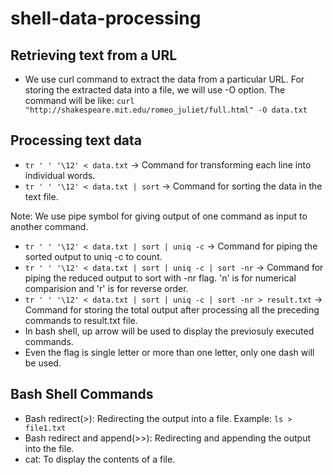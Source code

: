 # shell-data-processing

## Retrieving text from a URL
* We use curl command to extract the data from a particular URL. For storing the extracted data into a file, we will use -O option. The command will be like: ```curl "http://shakespeare.mit.edu/romeo_juliet/full.html" -O data.txt```

## Processing text data
* ```tr ' ' '\12' < data.txt``` -> Command for transforming each line into individual words.
* ```tr ' ' '\12' < data.txt | sort``` -> Command for sorting the data in the text file.

Note: We use pipe symbol for giving output of one command as input to another command.

* ```tr ' ' '\12' < data.txt | sort | uniq -c``` -> Command for piping the sorted output to uniq -c to count.
* ```tr ' ' '\12' < data.txt | sort | uniq -c | sort -nr``` -> Command for piping the reduced output to sort with -nr flag. 'n' is for numerical comparision and 'r' is for reverse order.
* ```tr ' ' '\12' < data.txt | sort | uniq -c | sort -nr > result.txt``` -> Command for storing the total output after processing all the preceding commands to result.txt file.
* In bash shell, up arrow will be used to display the previosuly executed commands.
* Even the flag is single letter or more than one letter, only one dash will be used.

## Bash Shell Commands
* Bash redirect(>): Redirecting the output into a file. Example: ```ls > file1.txt```
* Bash redirect and append(>>): Redirecting and appending the output into the file.
* cat: To display the contents of a file.
